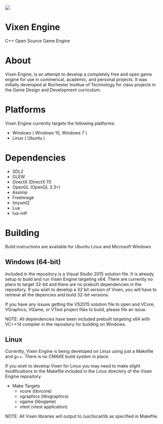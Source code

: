 
<img src="https://raw.githubusercontent.com/MattGuerrette/VixenEngine/master/assets/Others/vixen.png?token=AGF82f6bQ31yR9rHAllCYsrR50J2y6ebks5WGJ5twA%3D%3D">

# Vixen Engine
C++ Open Source Game Engine

# About

Vixen Engine, is an attempt to develop a completely free and open game engine for use in commerical, academic, and personal
projects. It was initially developed at Rochester Institue of Technology for class projects in the Game Design and Development curriculum.

# Platforms

Vixen Engine currently targets the following platforms:

* Windows ( Windows 10, Windows 7 )
* Linux   ( Ubuntu )

# Dependencies

* SDL2
* GLEW
* DirectX (DirectX 11)
* OpenGL  (OpenGL 3.3+)
* Assimp
* FreeImage
* tinyxml2
* Lua
* lua-intf

# Building

Build instructions are available for Ubuntu Linux and Microsoft Windows

## Windows (64-bit)

Included in the repository is a Visual Studio 2015 solution file. It is already setup to build and run Vixen Engine targeting x64. There are currently no plans to target 32-bit and there are no prebuilt dependencies in the repository. If you wish to develop a 32 bit version of Vixen, you will have to retrieve all the depencies and build 32-bit versions.

If you have any issues getting the VS2015 solution file to open and VCore, VGraphics, VGame, or VTest project files
to build, please file an issue.

NOTE: All dependencies have been included prebuilt targeting x64 with VC++14 compiler in the repository for building on Windows.

## Linux

Currently, Vixen Engine is being developed on Linux using just a Makefile and g++. There is no CMAKE build system in place.

If you wish to develop Vixen for Linux you may need to make slight modifications to the Makefile included in the Linux directory of the Vixen Engine repository.

* Make Targets
  * vcore     (libvcore)
  * vgraphics (libvgraphics)
  * vgame     (libvgame)
  * vtest     (vtest application)

NOTE: All Vixen libraries will output to /usr/local/lib as specified in Makefile.
